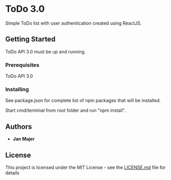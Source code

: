 # ToDo 3.0

Simple ToDo list with user authentication created using ReactJS.

## Getting Started

ToDo API 3.0 must be up and running.

### Prerequisites

ToDo API 3.0

### Installing

See package.json for complete list of npm packages that will be installed.

Start cmd/terminal from root folder and run "npm install".

## Authors

* **Jan Majer** 


## License

This project is licensed under the MIT License - see the [LICENSE.md](LICENSE.md) file for details
